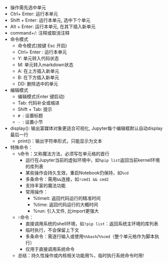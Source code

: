- 操作需先选中单元
- Ctrl+ Enter: 运行本单元
- Shift + Enter: 运行本单元, 选中下个单元
- Alt + Enter: 运行本单元, 在其下插入新单元
- command+/: 注释或取消注释
- 命令模式
  - 命令模式(按键 Esc 开启)
  - Ctrl+ Enter : 运行本单元
  - Y: 单元转入代码状态
  - M: 单元转入markdown状态
  - A: 在上方插入新单元
  - B: 在下方插入新单元
  - DD: 删除选中的单元
- 编辑模式
  - 编辑模式(Enter 键启动)
  - Tab: 代码补全或缩进
  - Shift + Tab: 提示
  - `# `: 设置标题
  - `- `: 设置小节
- display(): 输出富媒体对象更适合可视化, Jupyter每个编辑框默认自动display最后一行
  - print()：输出字符串形式，只能显示为文本
- 特殊命令：
  - `%`命令：又称魔法方法，必须写在单元格的首行
    - 运行在Jupyter当前的虚拟环境中，如`%pip list`返回当前kernel环境的库列表
    - 某些操作会持久生效，重启Notebook仍保持，如`%cd`
    - 多条命令：需用`&&`连接，如`!cmd1 && cmd2`
    - 支持丰富的魔法功能
    - 常用操作：
      - %timeit: 返回代码运行的精准时间
      - %time: 返回代码运行的大概时间
      - %run: 引入文件, 比import更强大
  - `!`命令：
    - 直接调用系统的shell环境，如`!pip list`：返回系统主环境的库列表
    - 临时执行，不会保留上下文
    - 多条命令：需逐行输入或使用`%%bash`/`%%cmd`（整个单元格作为脚本执行）
    - 仅用于直接调用系统命令
  - 总结：持久性操作或内核相关功能用%，临时执行系统命令时用!
